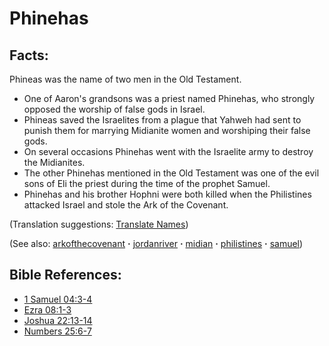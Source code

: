 # Phinehas #

## Facts: ##

Phineas was the name of two men in the Old Testament.

* One of Aaron's grandsons was a priest named Phinehas, who strongly opposed the worship of false gods in Israel.
* Phineas saved the Israelites from a plague that Yahweh had sent to punish them for marrying Midianite women and worshiping their false gods.
* On several occasions Phinehas went with the Israelite army to destroy the Midianites.
* The other Phinehas mentioned in the Old Testament was one of the evil sons of Eli the priest during the time of the prophet Samuel.
* Phinehas and his brother Hophni were both killed when the Philistines attacked Israel and stole the Ark of the Covenant.

(Translation suggestions: [Translate Names](https://git.door43.org/Door43/en-ta-translate-vol1/src/master/content/translate_names.md))

(See also: [arkofthecovenant](../other/arkofthecovenant.md) **·** [jordanriver](../other/jordanriver.md) **·** [midian](../other/midian.md) **·** [philistines](../other/philistines.md) **·** [samuel](../other/samuel.md))

## Bible References: ##

* [1 Samuel 04:3-4](https://door43.org/en/bible/notes/1sa/04/03)
* [Ezra 08:1-3](https://door43.org/en/bible/notes/ezr/08/01)
* [Joshua 22:13-14](https://door43.org/en/bible/notes/jos/22/13)
* [Numbers 25:6-7](https://door43.org/en/bible/notes/num/25/06)

